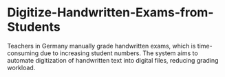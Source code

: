 # Digitize-Handwritten-Exams-from-Students
Teachers in Germany manually grade handwritten exams, which is time-consuming due to increasing student numbers. The system aims to automate digitization of handwritten text into digital files, reducing grading workload.
